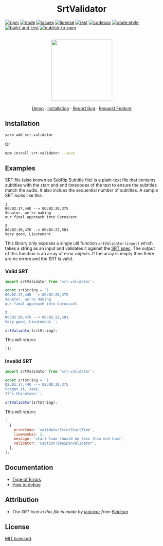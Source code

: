 <h1 align="center">SrtValidator</h1>

[![npm][npm]][npm-url]
[![node][node]][node-url]
[![issues][issues]][issues-url]
[![license][license]][license-url]
[![jest][jest]][jest-url]
[![codecov][codecov]][codecov-url]
[![code-style][code-style]][code-style-url]
[![build-and-test][build-and-test]][build-and-test-url]
[![publish-to-npm][publish-to-npm]][publish-to-npm-url]

<br />

<div align="center">
  <img width="200" height="200" src="https://user-images.githubusercontent.com/8691648/149093190-2f610184-e96c-4f8f-b423-d9afee704c1d.png">
  <br />
  <br />
  <a href="https://taoning2014.github.io/srt-validator-website/index.html">Demo</a>
  .
  <a href="https://github.com/taoning2014/srt-validator#installation">Installation</a>
  ·
  <a href="https://github.com/taoning2014/srt-validator/issues/new?assignees=taoning2014&labels=bug&template=bug_report.md">Report Bug</a>
  ·
  <a href="https://github.com/taoning2014/srt-validator/issues/new?assignees=taoning2014&labels=enhancement&template=feature_request.md">Request Feature</a>  
</div>

## Installation

```bash
yarn add srt-validator
```

Or

```bash
npm install srt-validator --save
```

## Examples

SRT file (also known as SubRip Subtitle file) is a plain-text file that contains subtitles with the start and end timecodes of the text to ensure the subtitles match the audio. It also inclues the sequential number of subtitles. A sample SRT looks like this:

```srt
1
00:02:17,440 --> 00:02:20,375
Senator, we're making
our final approach into Coruscant.

2
00:02:20,476 --> 00:02:22,501
Very good, Lieutenant.
```

This library only exposes a single util function `srtValidator(input)` which takes a string as an input and validates it against the [SRT spec][srt-spec]. The output of this function is an array of error objects. If the array is empty then there are no errors and the SRT is valid.

### Valid SRT

```js
import srtValidator from 'srt-validator';

const srtString = `1
00:02:17,440 --> 00:02:20,375
Senator, we're making
our final approach into Coruscant.

2
00:02:20,476 --> 00:02:22,501
Very good, Lieutenant.`;

srtValidator(srtString);
```

This will return:

```js
[];
```

### Invalid SRT

```js
import srtValidator from 'srt-validator';

const srtString = `1
02:01:17,440 --> 02:00:20,375
Forget it, Jake.
It's Chinatown.`;

srtValidator(srtString);
```

This will return:

```js
[
  {
    errorCode: 'validatorErrorStartTime',
    lineNumber: 2,
    message: 'start time should be less than end time',
    validator: 'CaptionTimeSpanValidator',
  },
];
```

## Documentation

- [Type of Errors][types-of-errors]
- [How to debug][how-to-debug]

## Attribution

- _The SRT icon in this file is made by [iconixar](https://www.flaticon.com/authors/iconixar) from [Flaticon](https://www.flaticon.com)_

## License

[MIT licensed](./LICENSE).

[npm]: https://img.shields.io/npm/v/srt-validator.svg
[npm-url]: https://www.npmjs.com/package/srt-validator
[node]: https://img.shields.io/node/v/srt-validator.svg
[node-url]: https://nodejs.org
[issues]: https://img.shields.io/github/issues/taoning2014/srt-validator
[issues-url]: https://github.com/taoning2014/srt-validator/issues
[license]: https://img.shields.io/github/license/taoning2014/srt-validator
[license-url]: ./LICENSE
[jest]: https://img.shields.io/badge/tested_with-jest-99424f.svg
[jest-url]: https://github.com/facebook/jest
[codecov]: https://codecov.io/gh/taoning2014/srt-validator/branch/master/graph/badge.svg?token=rnNON8Fd6g
[codecov-url]: https://app.codecov.io/gh/taoning2014/srt-validator
[build-and-test]: https://github.com/taoning2014/srt-validator/actions/workflows/build-and-test.yaml/badge.svg
[publish-to-npm]: https://github.com/taoning2014/srt-validator/actions/workflows/publish-to-npm.yaml/badge.svg
[build-and-test-url]: https://github.com/taoning2014/srt-validator/actions/workflows/build-and-test.yaml
[publish-to-npm-url]: https://github.com/taoning2014/srt-validator/actions/workflows/publish-to-npm.yaml
[code-style]: https://img.shields.io/badge/code_style-prettier-ff69b4.svg
[code-style-url]: https://github.com/prettier/prettier
[srt-spec]: ./doc/srt-spec.md
[types-of-errors]: ./doc/types-of-errors.md
[how-to-debug]: ./doc/how-to-debug.md

<!-- markdownlint-disable-file MD033 -->

